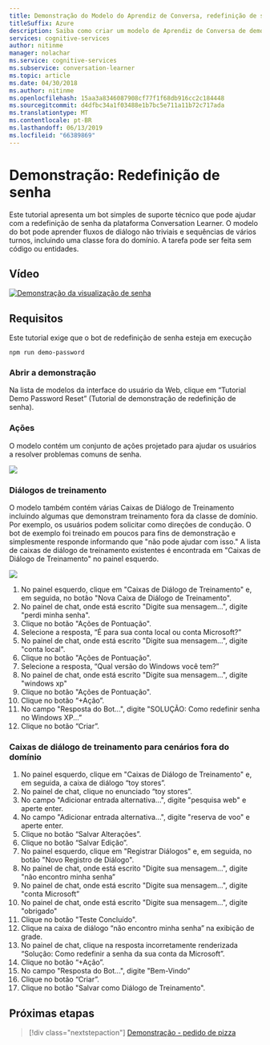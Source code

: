 ```yaml
---
title: Demonstração do Modelo do Aprendiz de Conversa, redefinição de senha - Serviços Cognitivos da Microsoft | Microsoft Docs
titleSuffix: Azure
description: Saiba como criar um modelo de Aprendiz de Conversa de demonstração.
services: cognitive-services
author: nitinme
manager: nolachar
ms.service: cognitive-services
ms.subservice: conversation-learner
ms.topic: article
ms.date: 04/30/2018
ms.author: nitinme
ms.openlocfilehash: 15aa3a8346087908cf77f1f68db916cc2c184448
ms.sourcegitcommit: d4dfbc34a1f03488e1b7bc5e711a11b72c717ada
ms.translationtype: MT
ms.contentlocale: pt-BR
ms.lasthandoff: 06/13/2019
ms.locfileid: "66389869"
---
```

# <a name="demo-password-reset"></a>Demonstração: Redefinição de senha
Este tutorial apresenta um bot simples de suporte técnico que pode ajudar com a redefinição de senha da plataforma Conversation Learner. O modelo do bot pode aprender fluxos de diálogo não triviais e sequências de vários turnos, incluindo uma classe fora do domínio. A tarefa pode ser feita sem código ou entidades.

## <a name="video"></a>Vídeo

[![Demonstração da visualização de senha](https://aka.ms/cl_Tutorial_v3_DemoPassword_Preview)](https://aka.ms/cl_Tutorial_v3_DemoPassword)

## <a name="requirements"></a>Requisitos
Este tutorial exige que o bot de redefinição de senha esteja em execução

    npm run demo-password

### <a name="open-the-demo"></a>Abrir a demonstração

Na lista de modelos da interface do usuário da Web, clique em “Tutorial Demo Password Reset” (Tutorial de demonstração de redefinição de senha). 

### <a name="actions"></a>Ações

O modelo contém um conjunto de ações projetado para ajudar os usuários a resolver problemas comuns de senha.

![](../media/tutorial_pw_reset_actions.PNG)

### <a name="training-dialogs"></a>Diálogos de treinamento

O modelo também contém várias Caixas de Diálogo de Treinamento incluindo algumas que demonstram treinamento fora da classe de domínio. Por exemplo, os usuários podem solicitar como direções de condução. O bot de exemplo foi treinado em poucos para fins de demonstração e simplesmente responde informando que "não pode ajudar com isso." A lista de caixas de diálogo de treinamento existentes é encontrada em "Caixas de Diálogo de Treinamento" no painel esquerdo.

![](../media/tutorial_pw_reset_entities.PNG)

1. No painel esquerdo, clique em "Caixas de Diálogo de Treinamento" e, em seguida, no botão "Nova Caixa de Diálogo de Treinamento".
2. No painel de chat, onde está escrito "Digite sua mensagem...", digite "perdi minha senha".
3. Clique no botão "Ações de Pontuação".
4. Selecione a resposta, “É para sua conta local ou conta Microsoft?”
5. No painel de chat, onde está escrito "Digite sua mensagem...", digite "conta local".
6. Clique no botão "Ações de Pontuação".
7. Selecione a resposta, “Qual versão do Windows você tem?”
8. No painel de chat, onde está escrito "Digite sua mensagem...", digite "windows xp"
9. Clique no botão "Ações de Pontuação".
10. Clique no botão “+Ação”.
11. No campo "Resposta do Bot...", digite "SOLUÇÃO: Como redefinir senha no Windows XP...”
12. Clique no botão “Criar”.

### <a name="training-dialogs-for-out-of-domain-scenarios"></a>Caixas de diálogo de treinamento para cenários fora do domínio

1. No painel esquerdo, clique em "Caixas de Diálogo de Treinamento" e, em seguida, a caixa de diálogo “toy stores”.
2. No painel de chat, clique no enunciado “toy stores”.
3. No campo "Adicionar entrada alternativa...", digite "pesquisa web" e aperte enter.
4. No campo "Adicionar entrada alternativa...", digite "reserva de voo" e aperte enter.
5. Clique no botão “Salvar Alterações”.
6. Clique no botão “Salvar Edição”.
7. No painel esquerdo, clique em "Registrar Diálogos" e, em seguida, no botão "Novo Registro de Diálogo".
8. No painel de chat, onde está escrito "Digite sua mensagem...", digite "não encontro minha senha”
9. No painel de chat, onde está escrito "Digite sua mensagem...", digite "conta Microsoft”
10. No painel de chat, onde está escrito "Digite sua mensagem...", digite "obrigado"
11. Clique no botão "Teste Concluído".
12. Clique na caixa de diálogo “não encontro minha senha” na exibição de grade.
13. No painel de chat, clique na resposta incorretamente renderizada “Solução: Como redefinir a senha da sua conta da Microsoft”.
14. Clique no botão “+Ação”.
15. No campo "Resposta do Bot...", digite "Bem-Vindo”
16. Clique no botão “Criar”.
17. Clique no botão "Salvar como Diálogo de Treinamento".

## <a name="next-steps"></a>Próximas etapas

> [!div class="nextstepaction"]
> [Demonstração - pedido de pizza](./demo-pizza-order.md)
